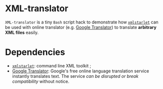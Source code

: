 # XML-translator

`XML-translator` is a tiny `Bash` script hack to demonstrate how [`xmlstarlet`](http://xmlstar.sourceforge.net/) can be used with online translator (e.g. [Google Translator](http://translate.google.com/)) to translate **arbitrary XML files** easily.

# Dependencies

* [`xmlstarlet`](http://xmlstar.sourceforge.net/): command line XML toolkit ;
* [Google Translator](http://translate.google.com/): Google's free online language translation service instantly translates text. The service _can be disrupted or break compatibility_ without notice.


